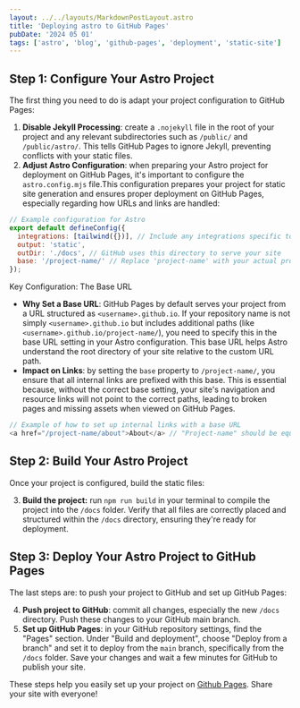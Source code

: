 ```yaml
---
layout: ../../layouts/MarkdownPostLayout.astro
title: 'Deploying astro to GitHub Pages'
pubDate: '2024 05 01'
tags: ['astro', 'blog', 'github-pages', 'deployment', 'static-site']
---
```


## Step 1: Configure Your Astro Project

The first thing you need to do is adapt your project configuration to GitHub Pages:

1. **Disable Jekyll Processing**:
  create a `.nojekyll` file in the root of your project and any relevant subdirectories such as `/public/` and `/public/astro/`. This tells GitHub Pages to ignore Jekyll, preventing conflicts with your static files.
2. **Adjust Astro Configuration**:
  when preparing your Astro project for deployment on GitHub Pages, it's important to configure the `astro.config.mjs` file.This configuration prepares your project for static site generation and ensures proper deployment on GitHub Pages, especially regarding how URLs and links are handled:

```javascript
// Example configuration for Astro
export default defineConfig({
  integrations: [tailwind({})], // Include any integrations specific to your needs
  output: 'static',
  outDir: './docs', // GitHub uses this directory to serve your site
  base: '/project-name/' // Replace 'project-name' with your actual project name
});
```

Key Configuration: The Base URL

- **Why Set a Base URL**:
GitHub Pages by default serves your project from a URL structured as `<username>.github.io`. If your repository name is not simply `<username>.github.io` but includes additional paths (like `<username>.github.io/project-name/`), you need to specify this in the base URL setting in your Astro configuration. This base URL helps Astro understand the root directory of your site relative to the custom URL path.
- **Impact on Links**: 
by setting the `base` property to `/project-name/`, you ensure that all internal links are prefixed with this base. This is essential because, without the correct base setting, your site's navigation and resource links will not point to the correct paths, leading to broken pages and missing assets when viewed on GitHub Pages.

```javascript
// Example of how to set up internal links with a base URL
<a href="/project-name/about">About</a> // "Project-name" should be equal to base url in `astro.config.mjs`.
```

## Step 2: Build Your Astro Project

Once your project is configured, build the static files:

3. **Build the project:** run `npm run build` in your terminal to compile the project into the `/docs` folder. Verify that all files are correctly placed and structured within the `/docs` directory, ensuring they're ready for deployment.

## Step 3: Deploy Your Astro Project to GitHub Pages

The last steps are: to push your project to GitHub and set up GitHub Pages:

4. **Push project to GitHub**: commit all changes, especially the new `/docs` directory. Push these changes to your GitHub main branch.
5. **Set up GitHub Pages**: in your GitHub repository settings, find the "Pages" section. Under "Build and deployment", choose "Deploy from a branch" and set it to deploy from the `main` branch, specifically from the `/docs` folder. Save your changes and wait a few minutes for GitHub to publish your site.

These steps help you easily set up your project on <a href="https://pages.github.com/" >Github Pages</a>. Share your site with everyone!